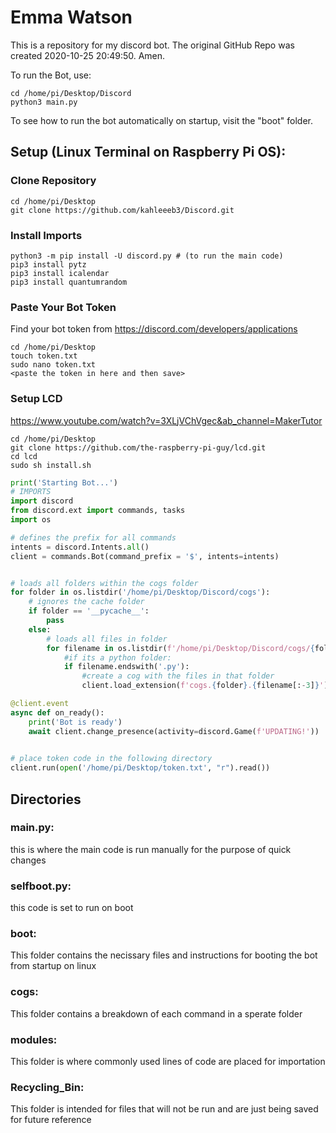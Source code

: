 # Emma Watson
This is a repository for my discord bot. The original GitHub Repo was created 2020-10-25 20:49:50. Amen.

To run the Bot, use:

```
cd /home/pi/Desktop/Discord
python3 main.py
```
To see how to run the bot automatically on startup, visit the "boot" folder.
## Setup (Linux Terminal on Raspberry Pi OS):
### Clone Repository
```
cd /home/pi/Desktop
git clone https://github.com/kahleeeb3/Discord.git
```
### Install Imports
```
python3 -m pip install -U discord.py # (to run the main code)
pip3 install pytz
pip3 install icalendar
pip3 install quantumrandom
```
### Paste Your Bot Token
Find your bot token from https://discord.com/developers/applications
```
cd /home/pi/Desktop
touch token.txt
sudo nano token.txt
<paste the token in here and then save>
```
### Setup LCD
https://www.youtube.com/watch?v=3XLjVChVgec&ab_channel=MakerTutor
```
cd /home/pi/Desktop
git clone https://github.com/the-raspberry-pi-guy/lcd.git
cd lcd
sudo sh install.sh
```

```python
print('Starting Bot...')
# IMPORTS
import discord
from discord.ext import commands, tasks
import os

# defines the prefix for all commands
intents = discord.Intents.all()
client = commands.Bot(command_prefix = '$', intents=intents)


# loads all folders within the cogs folder
for folder in os.listdir('/home/pi/Desktop/Discord/cogs'):
    # ignores the cache folder
    if folder == '__pycache__':
        pass
    else:
        # loads all files in folder
        for filename in os.listdir(f'/home/pi/Desktop/Discord/cogs/{folder}'):
            #if its a python folder:
            if filename.endswith('.py'):
                #create a cog with the files in that folder
                client.load_extension(f'cogs.{folder}.{filename[:-3]}')

@client.event
async def on_ready():
    print('Bot is ready')
    await client.change_presence(activity=discord.Game(f'UPDATING!'))

 
# place token code in the following directory
client.run(open('/home/pi/Desktop/token.txt', "r").read())
```

## Directories
### main.py:
this is where the main code is run manually for the purpose of quick changes
### selfboot.py:
this code is set to run on boot
### boot:
This folder contains the necissary files and instructions for booting the bot from startup on linux
### cogs:
This folder contains a breakdown of each command in a sperate folder
### modules:
This folder is where commonly used lines of code are placed for importation
### Recycling_Bin:
This folder is intended for files that will not be run and are just being saved for future reference